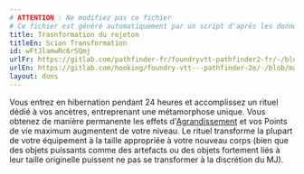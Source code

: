 ```yaml
---
# ATTENTION : Ne modifiez pas ce fichier
# Ce fichier est généré automatiquement par un script d'après les données du module Foundry VTT officiel et de sa traduction
title: Trasnformation du rejeton
titleEn: Scion Transformation
id: wFtJlamwRc6rSQmj
urlFr: https://gitlab.com/pathfinder-fr/foundryvtt-pathfinder2-fr/-/blob/master/data/feats/wFtJlamwRc6rSQmj.htm
urlEn: https://gitlab.com/hooking/foundry-vtt---pathfinder-2e/-/blob/master/packs/data/feats.db/scion-transformation.json
layout: dons
---
```

Vous entrez en hibernation pendant 24 heures et accomplissez un rituel dédié à vos ancètres, entreprenant une métamorphose unique. Vous obtenez de manière permanente les effets d'[Agrandissement](../sorts/agrandissement.md) et vos Points de vie maximum augmentent de votre niveau. Le rituel transforme la plupart de votre équipement à la taille appropriée à votre nouveau corps (bien que des objets puissants comme des artefacts ou des objets fortement liés à leur taille originelle puissent ne pas se transformer à la discrétion du MJ).
